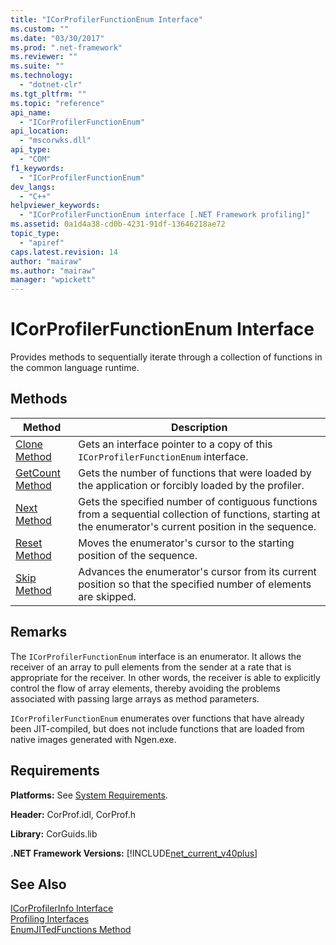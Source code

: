 ```yaml
---
title: "ICorProfilerFunctionEnum Interface"
ms.custom: ""
ms.date: "03/30/2017"
ms.prod: ".net-framework"
ms.reviewer: ""
ms.suite: ""
ms.technology: 
  - "dotnet-clr"
ms.tgt_pltfrm: ""
ms.topic: "reference"
api_name: 
  - "ICorProfilerFunctionEnum"
api_location: 
  - "mscorwks.dll"
api_type: 
  - "COM"
f1_keywords: 
  - "ICorProfilerFunctionEnum"
dev_langs: 
  - "C++"
helpviewer_keywords: 
  - "ICorProfilerFunctionEnum interface [.NET Framework profiling]"
ms.assetid: 0a1d4a38-cd0b-4231-91df-13646218ae72
topic_type: 
  - "apiref"
caps.latest.revision: 14
author: "mairaw"
ms.author: "mairaw"
manager: "wpickett"
---
```

# ICorProfilerFunctionEnum Interface
Provides methods to sequentially iterate through a collection of functions in the common language runtime.  
  
## Methods  
  
|Method|Description|  
|------------|-----------------|  
|[Clone Method](../../../../docs/framework/unmanaged-api/profiling/icorprofilerfunctionenum-clone-method.md)|Gets an interface pointer to a copy of this `ICorProfilerFunctionEnum` interface.|  
|[GetCount Method](../../../../docs/framework/unmanaged-api/profiling/icorprofilerfunctionenum-getcount-method.md)|Gets the number of functions that were loaded by the application or forcibly loaded by the profiler.|  
|[Next Method](../../../../docs/framework/unmanaged-api/profiling/icorprofilerfunctionenum-next-method.md)|Gets the specified number of contiguous functions from a sequential collection of functions, starting at the enumerator's current position in the sequence.|  
|[Reset Method](../../../../docs/framework/unmanaged-api/profiling/icorprofilerfunctionenum-reset-method.md)|Moves the enumerator's cursor to the starting position of the sequence.|  
|[Skip Method](../../../../docs/framework/unmanaged-api/profiling/icorprofilerfunctionenum-skip-method.md)|Advances the enumerator's cursor from its current position so that the specified number of elements are skipped.|  
  
## Remarks  
 The `ICorProfilerFunctionEnum` interface is an enumerator. It allows the receiver of an array to pull elements from the sender at a rate that is appropriate for the receiver. In other words, the receiver is able to explicitly control the flow of array elements, thereby avoiding the problems associated with passing large arrays as method parameters.  
  
 `ICorProfilerFunctionEnum` enumerates over functions that have already been JIT-compiled, but does not include functions that are loaded from native images generated with Ngen.exe.  
  
## Requirements  
 **Platforms:** See [System Requirements](../../../../docs/framework/get-started/system-requirements.md).  
  
 **Header:** CorProf.idl, CorProf.h  
  
 **Library:** CorGuids.lib  
  
 **.NET Framework Versions:** [!INCLUDE[net_current_v40plus](../../../../includes/net-current-v40plus-md.md)]  
  
## See Also  
 [ICorProfilerInfo Interface](../../../../docs/framework/unmanaged-api/profiling/icorprofilerinfo-interface.md)   
 [Profiling Interfaces](../../../../docs/framework/unmanaged-api/profiling/profiling-interfaces.md)   
 [EnumJITedFunctions Method](../../../../docs/framework/unmanaged-api/profiling/icorprofilerinfo3-enumjitedfunctions-method.md)
